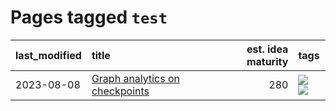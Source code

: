 # Pages tagged `test`

|last_modified|title|est. idea maturity|tags
|:---|:---|---:|:---|
|2023-08-08|[Graph analytics on checkpoints](../Graph_analytics_on_checkpoints.md)|280|[![](https://img.shields.io/badge/tag-from_issue-ea1833)](../tags/from_issue.md) [![](https://img.shields.io/badge/tag-test-5fba1d)](../tags/test.md)|